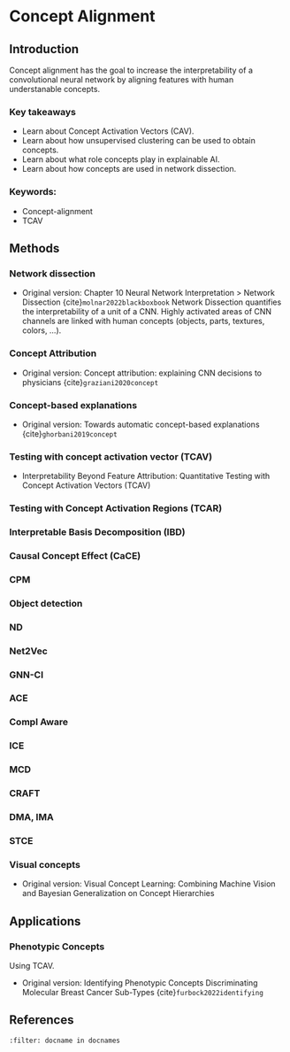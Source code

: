 # Concept Alignment

## Introduction

Concept alignment has the goal to increase the interpretability of a convolutional neural network by aligning features with human understanable concepts.

### Key takeaways
* Learn about Concept Activation Vectors (CAV).
* Learn about how unsupervised clustering can be used to obtain concepts.
* Learn about what role concepts play in explainable AI.
* Learn about how concepts are used in network dissection.

### Keywords:
* Concept-alignment
* TCAV



## Methods
<!-- https://arxiv.org/pdf/2312.12936 -->

### Network dissection 
* Original version: Chapter 10 Neural Network Interpretation > Network Dissection {cite}`molnar2022blackboxbook`
Network Dissection quantifies the interpretability of a unit of a CNN. Highly activated areas of CNN channels are linked with human concepts (objects, parts, textures, colors, …).

### Concept Attribution
* Original version: Concept attribution: explaining CNN decisions to physicians {cite}`graziani2020concept`

### Concept-based explanations
* Original version: Towards automatic concept-based explanations {cite}`ghorbani2019concept`

### Testing with concept activation vector (TCAV)
* Interpretability Beyond Feature Attribution: Quantitative Testing with Concept Activation Vectors (TCAV)

### Testing with Concept Activation Regions (TCAR)

### Interpretable Basis Decomposition (IBD)

### Causal Concept Effect (CaCE)

### CPM

### Object detection

### ND

### Net2Vec

### GNN-CI

### ACE

### Compl Aware

### ICE

### MCD

### CRAFT

### DMA, IMA

### STCE

### Visual concepts
* Original version: Visual Concept Learning: Combining Machine Vision and Bayesian Generalization on Concept Hierarchies


## Applications

### Phenotypic Concepts
Using TCAV.
* Original version: Identifying Phenotypic Concepts Discriminating Molecular Breast Cancer Sub-Types {cite}`furbock2022identifying`


## References
```{bibliography}
:filter: docname in docnames
```